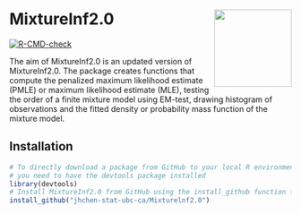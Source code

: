 # MixtureInf2.0 <a href="https://devtools.r-lib.org/"><img src="man/figures/logo.png" align="right" height="138" alt=""/></a>

<!-- badges: start -->
[![R-CMD-check](https://github.com/r-lib/devtools/actions/workflows/R-CMD-check.yaml/badge.svg)](https://github.com/tstang99/Mixturelnf2.0/actions/workflows/R-CMD-check.yaml)
<!-- badges: end -->

The aim of MixtureInf2.0 is an updated version of MixtureInf2.0. 
The package creates functions that compute the penalized maximum likelihood estimate (PMLE) or maximum likelihood estimate (MLE), 
testing the order of a finite mixture model using EM-test, 
drawing histogram of observations and the fitted density or probability mass function of the mixture model.

## Installation

```r
# To directly download a package from GitHub to your local R environment, 
# you need to have the devtools package installed
library(devtools)
# Install MixtureInf2.0 from GitHub using the install_github function from the devtools pakcage  
install_github("jhchen-stat-ubc-ca/Mixturelnf2.0")
```

